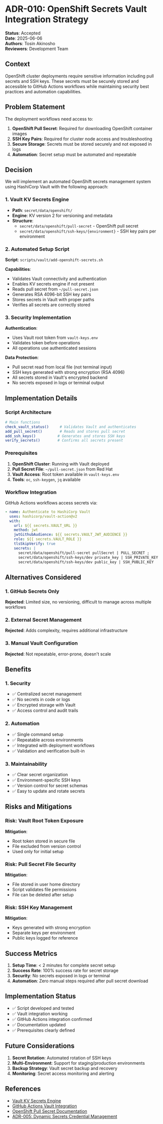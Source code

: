 # ADR-010: OpenShift Secrets Vault Integration Strategy

**Status**: Accepted  
**Date**: 2025-06-06  
**Authors**: Tosin Akinosho  
**Reviewers**: Development Team  

## Context

OpenShift cluster deployments require sensitive information including pull secrets and SSH keys. These secrets must be securely stored and accessible to GitHub Actions workflows while maintaining security best practices and automation capabilities.

## Problem Statement

The deployment workflows need access to:
1. **OpenShift Pull Secret**: Required for downloading OpenShift container images
2. **SSH Key Pairs**: Required for cluster node access and troubleshooting
3. **Secure Storage**: Secrets must be stored securely and not exposed in logs
4. **Automation**: Secret setup must be automated and repeatable

## Decision

We will implement an automated OpenShift secrets management system using HashiCorp Vault with the following approach:

### 1. Vault KV Secrets Engine

- **Path**: `secret/data/openshift/`
- **Engine**: KV version 2 for versioning and metadata
- **Structure**:
  - `secret/data/openshift/pull-secret` - OpenShift pull secret
  - `secret/data/openshift/ssh-keys/{environment}` - SSH key pairs per environment

### 2. Automated Setup Script

**Script**: `scripts/vault/add-openshift-secrets.sh`

**Capabilities**:
- Validates Vault connectivity and authentication
- Enables KV secrets engine if not present
- Reads pull secret from `~/pull-secret.json`
- Generates RSA 4096-bit SSH key pairs
- Stores secrets in Vault with proper paths
- Verifies all secrets are correctly stored

### 3. Security Implementation

**Authentication**:
- Uses Vault root token from `vault-keys.env`
- Validates token before operations
- All operations use authenticated sessions

**Data Protection**:
- Pull secret read from local file (not terminal input)
- SSH keys generated with strong encryption (RSA 4096)
- All secrets stored in Vault's encrypted backend
- No secrets exposed in logs or terminal output

## Implementation Details

### Script Architecture

```bash
# Main functions
check_vault_status()     # Validates Vault and authenticates
add_pull_secret()        # Reads and stores pull secret
add_ssh_keys()          # Generates and stores SSH keys
verify_secrets()        # Confirms all secrets present
```

### Prerequisites

1. **OpenShift Cluster**: Running with Vault deployed
2. **Pull Secret File**: `~/pull-secret.json` from Red Hat
3. **Vault Access**: Root token available in `vault-keys.env`
4. **Tools**: `oc`, `ssh-keygen`, `jq` available

### Workflow Integration

GitHub Actions workflows access secrets via:
```yaml
- name: Authenticate to HashiCorp Vault
  uses: hashicorp/vault-action@v2
  with:
    url: ${{ secrets.VAULT_URL }}
    method: jwt
    jwtGithubAudience: ${{ secrets.VAULT_JWT_AUDIENCE }}
    role: ${{ secrets.VAULT_ROLE }}
    tlsSkipVerify: true
    secrets: |
      secret/data/openshift/pull-secret pullSecret | PULL_SECRET ;
      secret/data/openshift/ssh-keys/dev private_key | SSH_PRIVATE_KEY ;
      secret/data/openshift/ssh-keys/dev public_key | SSH_PUBLIC_KEY
```

## Alternatives Considered

### 1. GitHub Secrets Only
**Rejected**: Limited size, no versioning, difficult to manage across multiple workflows

### 2. External Secret Management
**Rejected**: Adds complexity, requires additional infrastructure

### 3. Manual Vault Configuration
**Rejected**: Not repeatable, error-prone, doesn't scale

## Benefits

### 1. Security
- ✅ Centralized secret management
- ✅ No secrets in code or logs
- ✅ Encrypted storage with Vault
- ✅ Access control and audit trails

### 2. Automation
- ✅ Single command setup
- ✅ Repeatable across environments
- ✅ Integrated with deployment workflows
- ✅ Validation and verification built-in

### 3. Maintainability
- ✅ Clear secret organization
- ✅ Environment-specific SSH keys
- ✅ Version control for secret schemas
- ✅ Easy to update and rotate secrets

## Risks and Mitigations

### Risk: Vault Root Token Exposure
**Mitigation**: 
- Root token stored in secure file
- File excluded from version control
- Used only for initial setup

### Risk: Pull Secret File Security
**Mitigation**:
- File stored in user home directory
- Script validates file permissions
- File can be deleted after setup

### Risk: SSH Key Management
**Mitigation**:
- Keys generated with strong encryption
- Separate keys per environment
- Public keys logged for reference

## Success Metrics

1. **Setup Time**: < 2 minutes for complete secret setup
2. **Success Rate**: 100% success rate for secret storage
3. **Security**: No secrets exposed in logs or terminal
4. **Automation**: Zero manual steps required after pull secret download

## Implementation Status

- ✅ Script developed and tested
- ✅ Vault integration working
- ✅ GitHub Actions integration confirmed
- ✅ Documentation updated
- ✅ Prerequisites clearly defined

## Future Considerations

1. **Secret Rotation**: Automated rotation of SSH keys
2. **Multi-Environment**: Support for staging/production environments
3. **Backup Strategy**: Vault secret backup and recovery
4. **Monitoring**: Secret access monitoring and alerting

## References

- [Vault KV Secrets Engine](https://www.vaultproject.io/docs/secrets/kv/kv-v2)
- [GitHub Actions Vault Integration](https://github.com/hashicorp/vault-action)
- [OpenShift Pull Secret Documentation](https://docs.openshift.com/container-platform/4.18/installing/installing_aws/installing-aws-default.html#installation-obtaining-installer_installing-aws-default)
- [ADR-005: Dynamic Secrets Credential Management](005-dynamic-secrets-credential-management.md)
